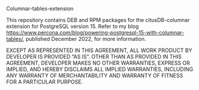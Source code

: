 Columnar-tables-extension

This repository contains DEB and RPM packages for the citusDB-columnar extension for PostgreSQL version 15. Refer to my blog  https://www.percona.com/blog/powering-postgresql-15-with-columnar-tables/, published December 2022, for more information.

EXCEPT AS REPRESENTED IN THIS AGREEMENT, ALL WORK PRODUCT BY DEVELOPER IS PROVIDED “AS IS”. OTHER THAN AS PROVIDED IN THIS AGREEMENT, DEVELOPER MAKES NO OTHER WARRANTIES, EXPRESS OR IMPLIED, AND HEREBY DISCLAIMS ALL IMPLIED WARRANTIES, INCLUDING ANY WARRANTY OF MERCHANTABILITY AND WARRANTY OF FITNESS FOR A PARTICULAR PURPOSE.
